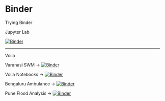 # Binder
Trying Binder 

Jupyter Lab 

[![Binder](https://mybinder.org/badge_logo.svg)](https://mybinder.org/v2/gh/MonikaSonali/Binder/main)

-------------------------
Voila 

Varanasi SWM -> 
[![Binder](https://mybinder.org/badge_logo.svg)](https://mybinder.org/v2/gh/MonikaSonali/Binder/main?urlpath=voila%2Ftree%2FVaranasi_SWM)

Voila Notebooks -> 
[![Binder](https://mybinder.org/badge_logo.svg)](https://mybinder.org/v2/gh/MonikaSonali/Binder/main?urlpath=voila%2Ftree%2Fnotebooks)



Bengaluru Ambulance ->
[![Binder](https://mybinder.org/badge_logo.svg)](https://mybinder.org/v2/gh/MonikaSonali/Binder/main?urlpath=voila%2Ftree%2FBengaluru_Ambulance)

Pune Flood Analysis -> 
[![Binder](https://mybinder.org/badge_logo.svg)](https://mybinder.org/v2/gh/MonikaSonali/Binder/main?urlpath=voila%2Ftree%2FPune_Flood_Analysis)
